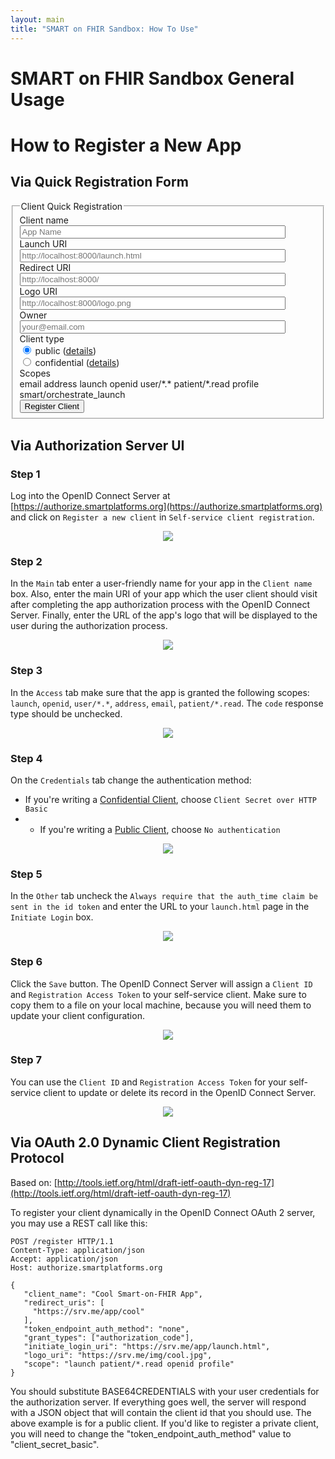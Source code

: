 ```yaml
---
layout: main
title: "SMART on FHIR Sandbox: How To Use"
---
```


# SMART on FHIR Sandbox General Usage

# How to Register a New App

## Via Quick Registration Form

<script src="http://ajax.googleapis.com/ajax/libs/jquery/2.1.1/jquery.min.js"></script>
<script type="text/javascript">
    function validateInput (id) {
        var element = $('#' + id);
        var parent = element.parent().parent();
        if (element.val().length === 0) {
            parent.addClass("has-error");
            return false;
        } else {
            parent.removeClass("has-error");
            return true;
        }
    }

    function validateForm () {
        var isValid = true;
        isValid = validateInput("input_client_name") && isValid;
        isValid = validateInput("input_launch_uri") && isValid;
        isValid = validateInput("input_redirect_uri") && isValid;
        isValid = validateInput("input_logo_uri") && isValid;
        isValid = validateInput("input_contact") && isValid;
        return isValid;
    }
    
    function registerClient () {
        if (! validateForm ()) return;
    
        var client_type = "none";
        
        if ($("input[name=input_client_type]:checked").val() === "confidential") {
            client_type = "client_secret_basic";
        }
        
        var call_params = {
            "client_name": $('#input_client_name').val(),
            "initiate_login_uri": [$('#input_launch_uri').val()],
            "redirect_uris": [$('#input_redirect_uri').val()],
            "logo_uri": $('#input_logo_uri').val(),
            "contacts": [$('#input_contact').val()],
            "scope": $('#input_scopes').text(),
            "grant_types": ["authorization_code"],
            "token_endpoint_auth_method": client_type
        };
        
        $.ajax({
            url: 'https://authorize.smartplatforms.org/register',
            type: 'POST',
            data: JSON.stringify(call_params),
            contentType:"application/json",
            dataType:"json"
        }).done(function(r){
            if (call_params.scope === r.scope && call_params.client_name === r.client_name && call_params.token_endpoint_auth_method === r.token_endpoint_auth_method) {
                $('#client_id').text(r.client_id);
                if (r.client_secret) {
                    $('#client_secret').text(r.client_secret);
                    $('#client_secret_div').show();
                }
                $('#registration_access_token').text(r.registration_access_token);
                $('#reg-form').fadeOut(400, function() {
                    $('#reg-result').fadeIn();
                });
            }
        });
    }
</script>

<div id="reg-form" class="well bs-component">
  <form class="form-horizontal">
   <fieldset>
    <legend>Client Quick Registration</legend>
    <div class="form-group">
        <label class="col-lg-2 control-label" for="input_client_name">Client name</label>
        <div class="col-lg-10">
            <input id="input_client_name" class="form-control" size="50" type="text" placeholder='App Name'>
        </div>
    </div>
    <div class="form-group">
        <label class="col-lg-2 control-label" for="input_launch_uri">Launch URI</label>
        <div class="col-lg-10">
            <input id="input_launch_uri" class="form-control" size="50" type="text" placeholder='http://localhost:8000/launch.html'>
        </div>
    </div>
    <div class="form-group">
        <label class="col-lg-2 control-label" for="input_redirect_uri">Redirect URI</label>
        <div class="col-lg-10">
            <input id="input_redirect_uri" class="form-control" size="50" type="text" placeholder='http://localhost:8000/'>
        </div>
    </div>
    <div class="form-group">
        <label class="col-lg-2 control-label" for="input_logo_uri">Logo URI</label>
        <div class="col-lg-10">
            <input id="input_logo_uri" class="form-control" size="50" type="text" placeholder='http://localhost:8000/logo.png'>
        </div>
    </div>
    <div class="form-group">
        <label class="col-lg-2 control-label" for="input_contact">Owner</label>
        <div class="col-lg-10">
            <input id="input_contact" class="form-control" size="50" type="text" placeholder='your@email.com'>
        </div>
    </div>
    <div class="form-group">
      <label class="col-lg-2 control-label">Client type</label>
      <div class="col-lg-10">
        <div class="radio">
          <label>
            <input name="input_client_type" value='public' checked='checked' type="radio">
            public (<a href='http://docs.smartplatforms.org/authorization/public/'>details</a>)
          </label>
        </div>
        <div class="radio">
          <label>
            <input name="input_client_type" type='radio' value='confidential'>
            confidential (<a href='http://docs.smartplatforms.org/authorization/confidential/'>details</a>)
          </label>
        </div>
      </div>
    </div>
    <div class="form-group">
        <label class="col-lg-2 control-label">Scopes</label>
        <div class="col-lg-10">
            <span id="input_scopes">email address launch openid user/*.* patient/*.read profile smart/orchestrate_launch</span>
        </div>
    </div>
    <div class="form-group">
      <div class="col-lg-10 col-lg-offset-2">
        <button class="btn btn-default btn-primary" onclick="registerClient(); return false">Register Client</button>
      </div>
    </div>
   </fieldset>
  </form>
</div>
<div id="reg-result" style="display:none" class="panel panel-success">
  <div class="panel-heading">
    <h3 class="panel-title">Client registration successful. Please write down the following client access details.</h3>
  </div>
  <div class="panel-body">
    <div><strong>Client ID:</strong> <span id="client_id"></span></div>
    <div id="client_secret_div" style="display:none"><strong>Client Secret:</strong><br/><textarea style="width:100%; height:40px" readonly="readonly" id="client_secret"></textarea></div>
    <div><strong>Registration Access Token:</strong><br/><textarea style="width:100%; height:100px" readonly="readonly" id="registration_access_token"></textarea></div>
  </div>
</div>

## Via Authorization Server UI

### Step 1

Log into the OpenID Connect Server at [https://authorize.smartplatforms.org](https://authorize.smartplatforms.org)
and click on `Register a new client` in `Self-service client registration`.

<div style='text-align: center'>
  <img src="/assets/img/newapp1.png" />
</div>

### Step 2

In the `Main` tab enter a user-friendly name for your app in the `Client name` box.
Also, enter the main URI of your app which the user client should visit after
completing the app authorization process with the OpenID Connect Server. Finally,
enter the URL of the app's logo that will be displayed to the user during the
authorization process.

<div style='text-align: center'>
  <img src="/assets/img/newapp2.png" />
</div>

### Step 3

In the `Access` tab make sure that the app is granted the following scopes: `launch`, `openid`, `user/*.*`, `address`, `email`, `patient/*.read`. The `code` response type should be unchecked.

<div style='text-align: center'>
  <img src="/assets/img/newapp3.png" />
</div>

### Step 4

On the `Credentials` tab change the authentication method:

* If you're writing a [Confidential Client](http://docs.smartplatforms.org/authorization/confidential/), choose `Client Secret over HTTP Basic` 
* * If you're writing a [Public Client](http://docs.smartplatforms.org/authorization/public/), choose `No authentication`

<div style='text-align: center'>
  <img src="/assets/img/newapp4.png" />
</div>

### Step 5

In the `Other` tab uncheck the `Always require that the auth_time claim be sent in the id token`
and enter the URL to your `launch.html` page in the `Initiate Login` box.

<div style='text-align: center'>
  <img src="/assets/img/newapp5.png" />
</div>

### Step 6

Click the `Save` button. The OpenID Connect Server will assign a `Client ID` and `Registration Access Token`
to your self-service client. Make sure to copy them to a file on your local machine, because you will need
them to update your client configuration.

<div style='text-align: center'>
  <img src="/assets/img/newapp6.png" />
</div>

### Step 7

You can use the `Client ID` and `Registration Access Token` for your self-service client to
update or delete its record in the OpenID Connect Server.

<div style='text-align: center'>
  <img src="/assets/img/newapp7.png" />
</div>

## Via OAuth 2.0 Dynamic Client Registration Protocol

Based on: [http://tools.ietf.org/html/draft-ietf-oauth-dyn-reg-17](http://tools.ietf.org/html/draft-ietf-oauth-dyn-reg-17)

To register your client dynamically in the OpenID Connect OAuth 2
server, you may use a REST call like this:

```
POST /register HTTP/1.1
Content-Type: application/json
Accept: application/json
Host: authorize.smartplatforms.org

{
   "client_name": "Cool Smart-on-FHIR App",
   "redirect_uris": [
     "https://srv.me/app/cool"
   ],
   "token_endpoint_auth_method": "none",
   "grant_types": ["authorization_code"],
   "initiate_login_uri": "https://srv.me/app/launch.html",
   "logo_uri": "https://srv.me/img/cool.jpg",
   "scope": "launch patient/*.read openid profile"
}
```

You should substitute BASE64CREDENTIALS with your user credentials for the authorization server.
If everything goes well, the server will respond with a JSON object that will contain the client
id that you should use. The above example is for a public client. If you'd like to register
a private client, you will need to change the "token_endpoint_auth_method" value to
"client_secret_basic".
